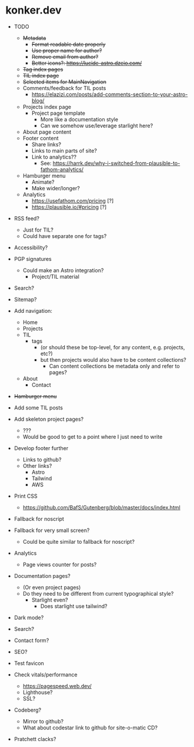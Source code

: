 # konker.dev

- TODO
  - ~~Metadata~~
    - ~~Format readable date properly~~
    - ~~Use proper name for author?~~
    - ~~Remove email from author?~~
    - ~~Better icons?: https://lucide-astro.dzeio.com/~~
  - ~~Tag index pages~~
  - ~~TIL index page~~
  - ~~Selected items for MainNavigation~~
  - Comments/feedback for TIL posts
    - https://elazizi.com/posts/add-comments-section-to-your-astro-blog/
  - Projects index page
    - Project page template
      - More like a documentation style
      - Can we somehow use/leverage starlight here?
  - About page content
  - Footer content
    - Share links?
    - Links to main parts of site?
    - Link to analytics??
      - See: https://harrk.dev/why-i-switched-from-plausible-to-fathom-analytics/
  - Hamburger menu
    - Animate?
    - Make wider/longer?
  - Analytics
    - https://usefathom.com/pricing [?]
    - https://plausible.io/#pricing [?]

- RSS feed?
  - Just for TIL?
  - Could have separate one for tags?
- Accessibility?
- PGP signatures
  - Could make an Astro integration?
    - Project/TIL material
- Search?
- Sitemap?

- Add navigation:
  - Home
  - Projects
  - TIL
    - tags
      - (or should these be top-level, for any content, e.g. projects, etc?)
      - but then projects would also have to be content collections?
        - Can content collections be metadata only and refer to pages?
  - About
    - Contact
- ~~Hamburger menu~~
- Add some TIL posts
- Add skeleton project pages?
  - ???
  - Would be good to get to a point where I just need to write
- Develop footer further
  - Links to github?
  - Other links?
    - Astro
    - Tailwind
    - AWS
- Print CSS
  - https://github.com/BafS/Gutenberg/blob/master/docs/index.html
- Fallback for noscript
- Fallback for very small screen?
  - Could be quite similar to fallback for noscript?
- Analytics
  - Page views counter for posts?
- Documentation pages?
  - (Or even project pages)
  - Do they need to be different from current typographical style?
    - Starlight even?
      - Does starlight use tailwind?
- Dark mode?
- Search?
- Contact form?
- SEO?
- Test favicon
- Check vitals/performance
  - https://pagespeed.web.dev/
  - Lighthouse?
  - SSL?
- Codeberg?
  - Mirror to github?
  - What about codestar link to github for site-o-matic CD?
- Pratchett clacks?
